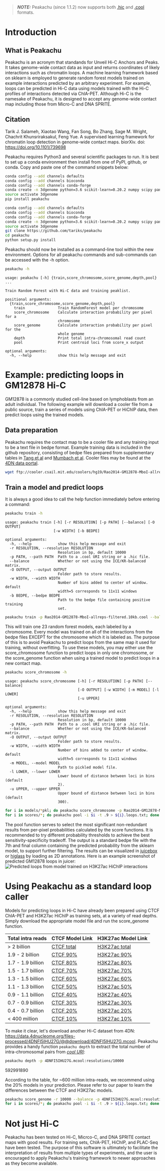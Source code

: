 > **_NOTE:_**  Peakachu (since 1.1.2) now supports both [.hic](https://github.com/aidenlab/juicer/wiki/Data) and [.cool](https://cooler.readthedocs.io/en/latest/datamodel.html) formats.

# Introduction
## What is Peakachu
Peakachu is an acronym that standands for Unveil Hi-C Anchors and Peaks. It takes genome-wide contact data as input and returns coordinates of likely interactions such as chromatin loops. A machine learning framework based on sklearn is employed to generate random forest models trained on example interactions predicted by an arbitrary experiment. For example, loops can be predicted in Hi-C data using models trained with the Hi-C profiles of interactions detected via ChIA-PET. Although Hi-C is the namesake of Peakachu, it is designed to accept any genome-wide contact map including those from Micro-C and DNA SPRITE.

## Citation
Tarik J. Salameh, Xiaotao Wang, Fan Song, Bo Zhang, Sage M. Wright, Chachrit Khunsriraksakul, Feng Yue. A supervised learning framework for chromatin loop detection in genome-wide contact maps. biorXiv. doi: https://doi.org/10.1101/739698

Peakachu requires Python3 and several scientific packages to run. It is best to set up a conda environment then install from one of PyPI, github, or conda. Copy and paste one of the command snippets below:


```bash
conda config --add channels defaults
conda config --add channels bioconda
conda config --add channels conda-forge
conda create -n 3dgenome python=3.6 scikit-learn=0.20.2 numpy scipy pandas h5py cooler
source activate 3dgenome
pip install peakachu
```


```bash
conda config --add channels defaults
conda config --add channels bioconda
conda config --add channels conda-forge
conda create -n 3dgenome python=3.6 scikit-learn=0.20.2 numpy scipy pandas h5py cooler
source activate 3dgenome
git clone https://github.com/tariks/peakachu
cd peakachu
python setup.py install
```

Peakachu should now be installed as a command-line tool within the new environment. Options for all peakachu commands and sub-commands can be accessed with the -h option. 


```bash
peakachu -h
```

    usage: peakachu [-h] {train,score_chromosome,score_genome,depth,pool} ...
    
    Train Random Forest with Hi-C data and training peaklist.
    
    positional arguments:
      {train,score_chromosome,score_genome,depth,pool}
        train               Train RandomForest model per chromosome
        score_chromosome    Calculate interaction probability per pixel for a
                            chromosome
        score_genome        Calculate interaction probability per pixel for the
                            whole genome
        depth               Print total intra-chromosomal read count
        pool                Print centroid loci from score_x output
    
    optional arguments:
      -h, --help            show this help message and exit


# Example: predicting loops in GM12878 Hi-C

GM12878 is a commonly studied cell-line based on lymphoblasts from an adult individual. The following example will download a cooler file from a public source, train a series of models using ChIA-PET or HiChIP data, then predict loops using the trained models.

## Data preparation

Peakachu requires the contact map to be a cooler file and any training input to be a text file in bedpe format. Example training data is included in the github repository, consisting of bedpe files prepared from supplementary tables in [Tang et al](https://www.cell.com/cell/fulltext/S0092-8674%2815%2901504-4) and [Mumbach et al](https://www.ncbi.nlm.nih.gov/pubmed/28945252). Cooler files may be found at the [4DN data portal](https://data.4dnucleome.org/).


```bash
wget ftp://cooler.csail.mit.edu/coolers/hg19/Rao2014-GM12878-MboI-allreps-filtered.10kb.cool
```

## Train a model and predict loops
It is always a good idea to call the help function immediately before entering a command:


```bash
peakachu train -h
```

    usage: peakachu train [-h] [-r RESOLUTION] [-p PATH] [--balance] [-O OUTPUT]
                          [-w WIDTH] [-b BEDPE]
    
    optional arguments:
      -h, --help            show this help message and exit
      -r RESOLUTION, --resolution RESOLUTION
                            Resolution in bp, default 10000
      -p PATH, --path PATH  Path to a .cool URI string or a .hic file.
      --balance             Whether or not using the ICE/KR-balanced matrix.
      -O OUTPUT, --output OUTPUT
                            Folder path to store results.
      -w WIDTH, --width WIDTH
                            Number of bins added to center of window. default
                            width=5 corresponds to 11x11 windows
      -b BEDPE, --bedpe BEDPE
                            Path to the bedpe file containing positive training
                            set.



```bash
peakachu train -p Rao2014-GM12878-MboI-allreps-filtered.10kb.cool --balance -O models -b hg19.mumbach.h3k27ac.hichip.bedpe
```

This will train one 23 random forest models, each labeled by a chromosome. Every model was trained on all of the interactions from the bedpe files EXCEPT for the chromosome which it is labeled as. The purpose of this is to avoid Peakachu to predict loops from the same map it used for training, without overfitting. To use these models, you may either use the score_chromosome function to predict loops in only one chromosome, or the score_genome function when using a trained model to predict loops in a new contact map.


```bash
peakachu score_chromosome -h
```

    usage: peakachu score_chromosome [-h] [-r RESOLUTION] [-p PATH] [--balance]
                                     [-O OUTPUT] [-w WIDTH] [-m MODEL] [-l LOWER]
                                     [-u UPPER]
    
    optional arguments:
      -h, --help            show this help message and exit
      -r RESOLUTION, --resolution RESOLUTION
                            Resolution in bp, default 10000
      -p PATH, --path PATH  Path to a .cool URI string or a .hic file.
      --balance             Whether or not using the ICE/KR-balanced matrix.
      -O OUTPUT, --output OUTPUT
                            Folder path to store results.
      -w WIDTH, --width WIDTH
                            Number of bins added to center of window. default
                            width=5 corresponds to 11x11 windows
      -m MODEL, --model MODEL
                            Path to pickled model file.
      -l LOWER, --lower LOWER
                            Lower bound of distance between loci in bins (default
                            2).
      -u UPPER, --upper UPPER
                            Upper bound of distance between loci in bins (default
                            300).



```bash
for i in models/*pkl; do peakachu score_chromosome -p Rao2014-GM12878-MboI-allreps-filtered.10kb.cool --balance -O scores -m $i; done
for i in scores/*; do peakachu pool -i $i -t .9 > ${i}.loops.txt; done
```

The pool function serves to select the most significant non-redundant results from per-pixel probabilities calculated by the score functions. It is recommended to try different probability thresholds to achieve the best sensitivity-specificity tradeoff. The output is a standard bedpe file with the 7th and final column containing the predicted probability from the sklearn model, to support further filtering. The results can be visualized in [juicebox](https://github.com/aidenlab/Juicebox) or [higlass](https://docs.higlass.io) by loading as 2D annotations. Here is an example screenshot of predicted GM12878 loops in juicer:
![Predicted loops from model trained on H3K27ac HiChIP interactions](https://github.com/tariks/peakachu/blob/master/example/gm12878-h3k27ac-loops.png)

# Using Peakachu as a standard loop caller

Models for predicting loops in Hi-C have already been prepared using CTCF ChIA-PET and H3K27ac HiChIP as training sets, at a variety of read depths. Simply download the appropriate model file and run the score_genome function.

|   Total intra reads  |  CTCF Model Link | H3K27ac Model  Link |
|----------------------|---------------------------------------------------------------------------------|---------------------------------------------------------------------------------------|
|    > 2 billion       | [CTCF total](https://www.dropbox.com/s/enyg2m7ebj8mxsv/down100.ctcf.pkl?dl=0)   | [H3K27ac total](https://www.dropbox.com/s/yasl5hu0v510k2v/down100.h3k27ac.pkl?dl=0)   |
|   1.9 - 2 billion    | [CTCF 90%](https://www.dropbox.com/s/g12hy9f28igh0ng/down90.ctcf.pkl?dl=0)      | [H3K27ac 90%](https://www.dropbox.com/s/kdbv52eeilkzqfr/down90.h3k27ac.pkl?dl=0)      |
|   1.7 - 1.9 billion  | [CTCF 80%](https://www.dropbox.com/s/n2m4jxxojh0u5ay/down80.ctcf.pkl?dl=0)      | [H3K27ac 80%](https://www.dropbox.com/s/45ekayzigeyuown/down80.h3k27ac.pkl?dl=0)      |
|   1.5 - 1.7 billion  | [CTCF 70%](https://www.dropbox.com/s/h9vm8z0uysti8xm/down70.ctcf.pkl?dl=0)      | [H3K27ac 70%](https://www.dropbox.com/s/mrhe0uayv402vfk/down70.h3k27ac.pkl?dl=0)      |
|   1.3 - 1.5 billion  | [CTCF 60%](https://www.dropbox.com/s/cfkfem4w8dhhgwm/down60.ctcf.pkl?dl=0)      | [H3K27ac 60%](https://www.dropbox.com/s/0f9xv6ljjlcwnsv/down60.h3k27ac.pkl?dl=0)      |
|   1.1 - 1.3 billion  | [CTCF 50%](https://www.dropbox.com/s/c0b6axxb16p2nd7/down50.ctcf.pkl?dl=0)      | [H3K27ac 50%](https://www.dropbox.com/s/3w4befpvu7c7cqe/down50.h3k27ac.pkl?dl=0)      |
|   0.9 - 1.1 billion  | [CTCF 40%](https://www.dropbox.com/s/8lvcdjenyoc8ggy/down40.ctcf.pkl?dl=0)      | [H3K27ac 40%](https://www.dropbox.com/s/xwlk864nkoafzsy/down40.h3k27ac.pkl?dl=0)      |
|   0.7 - 0.9 billion  | [CTCF 30%](https://www.dropbox.com/s/f1383jpzj3addi4/down30.ctcf.pkl?dl=0)      | [H3K27ac 30%](https://www.dropbox.com/s/dyvtyqvu3wpq3a5/down30.h3k27ac.pkl?dl=0)      |
|   0.4 - 0.7 billion  | [CTCF 20%](https://www.dropbox.com/s/a5nwa1xlg22ud24/down20.ctcf.pkl?dl=0)      | [H3K27ac 20%](https://www.dropbox.com/s/qjm84cpw3uzlidp/down20.h3k27ac.pkl?dl=0)      |
|    < 400 million     | [CTCF 10%](https://www.dropbox.com/s/cqi0ws8een9ad4t/down10.ctcf.pkl?dl=0)      | [H3K27ac 10%](https://www.dropbox.com/s/q8mlwn4mz6rnumr/down10.h3k27ac.pkl?dl=0)      |

To make it clear, let's download another Hi-C dataset from 4DN: https://data.4dnucleome.org/files-processed/4DNFI5IHU27G/@@download/4DNFI5IHU27G.mcool. Peakachu provides a handy function `peakachu depth` to extract the total number of intra-chromosomal pairs from *[cool URI](https://cooler.readthedocs.io/en/latest/concepts.html#uri-string)*:


```bash
peakachu depth -p 4DNFI5IHU27G.mcool:resolutions/10000
```

 592991890

According to the table, for ~600 million intra-reads, we recommend using the 20% models in your prediction. Please refer to our paper to learn the differences between the CTCF and H3K27ac models.


```bash
peakachu score_genome -r 10000 --balance -p 4DNFI5IHU27G.mcool:resolutions/10000 -O scores -m down20.ctcf.pkl
for i in scores/*; do peakachu pool -i $i -t .9 > ${i}.loops.txt; done
```
# Not just Hi-C
Peakachu has been tested on Hi-C, Micrco-C, and DNA SPRITE contact maps with good results. For training sets, ChIA-PET, HiChIP, and PLAC-Seq have been tested. The purpose of this software is ultimately to facilitate the interpretation of results from multiple types of experiments, and the user is encouraged to apply Peakachu's training framework to newer approaches as they become available.

